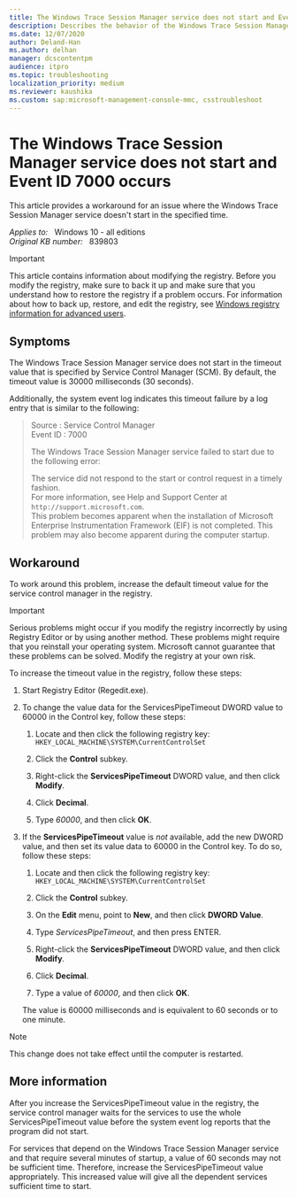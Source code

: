```yaml
---
title: The Windows Trace Session Manager service does not start and Event ID 7000 occurs
description: Describes the behavior of the Windows Trace Session Manager service not starting in the specified time. You can work around this problem by extending the default timeout value in the registry.
ms.date: 12/07/2020
author: Deland-Han
ms.author: delhan
manager: dcscontentpm
audience: itpro
ms.topic: troubleshooting
localization_priority: medium
ms.reviewer: kaushika
ms.custom: sap:microsoft-management-console-mmc, csstroubleshoot
---
```

# The Windows Trace Session Manager service does not start and Event ID 7000 occurs

This article provides a workaround for an issue where the Windows Trace Session Manager service doesn't start in the specified time.

_Applies to:_ &nbsp; Windows 10 - all editions  
_Original KB number:_ &nbsp; 839803

> [!IMPORTANT]
> This article contains information about modifying the registry. Before you modify the registry, make sure to back it up and make sure that you understand how to restore the registry if a problem occurs. For information about how to back up, restore, and edit the registry, see [Windows registry information for advanced users](../../windows-server/performance/windows-registry-advanced-users.md).

## Symptoms

The Windows Trace Session Manager service does not start in the timeout value that is specified by Service Control Manager (SCM). By default, the timeout value is 30000 milliseconds (30 seconds).

Additionally, the system event log indicates this timeout failure by a log entry that is similar to the following:

> Source : Service Control Manager  
Event ID : 7000
>
> The Windows Trace Session Manager service failed to start due to the following error:
>
> The service did not respond to the start or control request in a timely fashion.  
For more information, see Help and Support Center at `http://support.microsoft.com`.  
This problem becomes apparent when the installation of Microsoft Enterprise Instrumentation Framework (EIF) is not completed. This problem may also become apparent during the computer startup.

## Workaround

To work around this problem, increase the default timeout value for the service control manager in the registry.

> [!IMPORTANT]
> Serious problems might occur if you modify the registry incorrectly by using Registry Editor or by using another method. These problems might require that you reinstall your operating system. Microsoft cannot guarantee that these problems can be solved. Modify the registry at your own risk.

To increase the timeout value in the registry, follow these steps:

1. Start Registry Editor (Regedit.exe).

2. To change the value data for the ServicesPipeTimeout DWORD value to 60000 in the Control key, follow these steps:

    1. Locate and then click the following registry key:     `HKEY_LOCAL_MACHINE\SYSTEM\CurrentControlSet`

    2. Click the **Control** subkey.
    3. Right-click the **ServicesPipeTimeout** DWORD value, and then click **Modify**.
    4. Click **Decimal**.
    5. Type *60000*, and then click **OK**.

3. If the **ServicesPipeTimeout** value is *not* available, add the new DWORD value, and then set its value data to 60000 in the Control key. To do so, follow these steps:

    1. Locate and then click the following registry key: `HKEY_LOCAL_MACHINE\SYSTEM\CurrentControlSet`

    2. Click the **Control** subkey.
    3. On the **Edit** menu, point to **New**, and then click **DWORD Value**.
    4. Type *ServicesPipeTimeout*, and then press ENTER.
    5. Right-click the **ServicesPipeTimeout** DWORD value, and then click **Modify**.
    6. Click **Decimal**.
    7. Type a value of *60000*, and then click **OK**.

    The value is 60000 milliseconds and is equivalent to 60 seconds or to one minute.

> [!NOTE]
> This change does not take effect until the computer is restarted.

## More information

After you increase the ServicesPipeTimeout value in the registry, the service control manager waits for the services to use the whole ServicesPipeTimeout value before the system event log reports that the program did not start.

For services that depend on the Windows Trace Session Manager service and that require several minutes of startup, a value of 60 seconds may not be sufficient time. Therefore, increase the ServicesPipeTimeout value appropriately. This increased value will give all the dependent services sufficient time to start.
